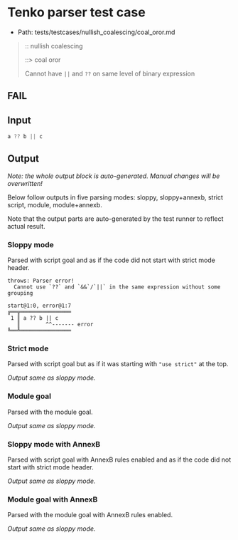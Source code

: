 # Tenko parser test case

- Path: tests/testcases/nullish_coalescing/coal_oror.md

> :: nullish coalescing
>
> ::> coal oror
>
> Cannot have `||` and `??` on same level of binary expression

## FAIL

## Input

`````js
a ?? b || c
`````

## Output

_Note: the whole output block is auto-generated. Manual changes will be overwritten!_

Below follow outputs in five parsing modes: sloppy, sloppy+annexb, strict script, module, module+annexb.

Note that the output parts are auto-generated by the test runner to reflect actual result.

### Sloppy mode

Parsed with script goal and as if the code did not start with strict mode header.

`````
throws: Parser error!
  Cannot use `??` and `&&`/`||` in the same expression without some grouping

start@1:0, error@1:7
╔══╦════════════════
 1 ║ a ?? b || c
   ║        ^^------- error
╚══╩════════════════

`````

### Strict mode

Parsed with script goal but as if it was starting with `"use strict"` at the top.

_Output same as sloppy mode._

### Module goal

Parsed with the module goal.

_Output same as sloppy mode._

### Sloppy mode with AnnexB

Parsed with script goal with AnnexB rules enabled and as if the code did not start with strict mode header.

_Output same as sloppy mode._

### Module goal with AnnexB

Parsed with the module goal with AnnexB rules enabled.

_Output same as sloppy mode._
